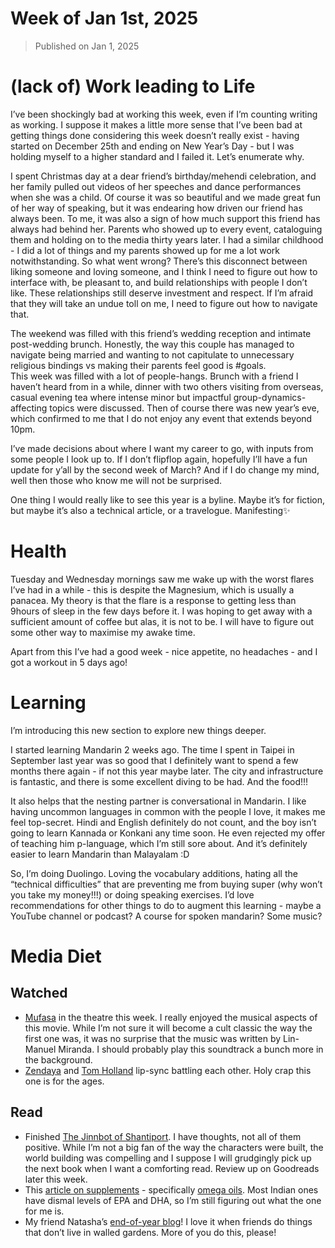 # Week of Jan 1st, 2025

> Published on Jan 1, 2025

# (lack of) Work leading to Life

I’ve been shockingly bad at working this week, even if I’m counting writing as working. I suppose it makes a little more sense that I’ve been bad at getting things done considering this week doesn’t really exist - having started on December 25th and ending on New Year’s Day - but I was holding myself to a higher standard and I failed it. Let’s enumerate why.

I spent Christmas day at a dear friend’s birthday/mehendi celebration, and her family pulled out videos of her speeches and dance performances when she was a child. Of course it was so beautiful and we made great fun of her way of speaking, but it was endearing how driven our friend has always been. To me, it was also a sign of how much support this friend has always had behind her. Parents who showed up to every event, cataloguing them and holding on to the media thirty years later. I had a similar childhood - I did a lot of things and my parents showed up for me a lot work notwithstanding. So what went wrong? There’s this disconnect between liking someone and loving someone, and I think I need to figure out how to interface with, be pleasant to, and build relationships with people I don’t like. These relationships still deserve investment and respect. If I’m afraid that they will take an undue toll on me, I need to figure out how to navigate that.

The weekend was filled with this friend’s wedding reception and intimate post-wedding brunch. Honestly, the way this couple has managed to navigate being married and wanting to not capitulate to unnecessary religious bindings vs making their parents feel good is #goals.
\
This week was filled with a lot of people-hangs. Brunch with a friend I haven’t heard from in a while, dinner with two others visiting from overseas, casual evening tea where intense minor but impactful group-dynamics-affecting topics were discussed. Then of course there was new year’s eve, which confirmed to me that I do not enjoy any event that extends beyond 10pm.

I’ve made decisions about where I want my career to go, with inputs from some people I look up to. If I don’t flipflop again, hopefully I’ll have a fun update for y’all by the second week of March? And if I do change my mind, well then those who know me will not be surprised.

One thing I would really like to see this year is a byline. Maybe it’s for fiction, but maybe it’s also a technical article, or a travelogue. Manifesting✨

# Health

Tuesday and Wednesday mornings saw me wake up with the worst flares I’ve had in a while - this is despite the Magnesium, which is usually a panacea. My theory is that the flare is a response to getting less than 9hours of sleep in the few days before it. I was hoping to get away with a sufficient amount of coffee but alas, it is not to be. I will have to figure out some other way to maximise my awake time.

Apart from this I’ve had a good week - nice appetite, no headaches - and I got a workout in 5 days ago!

# Learning

I’m introducing this new section to explore new things deeper.

I started learning Mandarin 2 weeks ago. The time I spent in Taipei in September last year was so good that I definitely want to spend a few months there again - if not this year maybe later. The city and infrastructure is fantastic, and there is some excellent diving to be had. And the food!!!

It also helps that the nesting partner is conversational in Mandarin. I like having uncommon languages in common with the people I love, it makes me feel top-secret. Hindi and English definitely do not count, and the boy isn’t going to learn Kannada or Konkani any time soon. He even rejected my offer of teaching him p-language, which I’m still sore about. And it’s definitely easier to learn Mandarin than Malayalam :D

So, I’m doing Duolingo. Loving the vocabulary additions, hating all the “technical difficulties” that are preventing me from buying super (why won’t you take my money!!!) or doing speaking exercises. I’d love recommendations for other things to do to augment this learning - maybe a YouTube channel or podcast? A course for spoken mandarin? Some music?

# Media Diet

## Watched

- [Mufasa](https://letterboxd.com/film/mufasa-the-lion-king/) in the theatre this week. I really enjoyed the musical aspects of this movie. While I’m not sure it will become a cult classic the way the first one was, it was no surprise that the music was written by Lin-Manuel Miranda. I should probably play this soundtrack a bunch more in the background.
- [Zendaya](https://youtu.be/g_K8qUK8pkQ?si=E1tRoaeNiVjmdM8u) and [Tom Holland](https://youtu.be/jPCJIB1f7jk?si=E5F0x0jAf2tBmOs7) lip-sync battling each other. Holy crap this one is for the ages.

## Read

- Finished [The Jinnbot of Shantiport](https://www.goodreads.com/book/show/65211707-the-jinn-bot-of-shantiport). I have thoughts, not all of them positive. While I’m not a big fan of the way the characters were built, the world building was compelling and I suppose I will grudgingly pick up the next book when I want a comforting read. Review up on Goodreads later this week.
- This [article on supplements](https://leangains.com/supplements-you-might-actually-find-useful/) - specifically [omega oils](https://leangains.com/omega-3-fatty-acids-for-muscle-growth-promising-potential/). Most Indian ones have dismal levels of EPA and DHA, so I’m still figuring out what the one for me is.
- My friend Natasha’s [end-of-year blog](https://natashay.notion.site/Years-2024-16d5c7530782803daef0d66fa01a3846)! I love it when friends do things that don’t live in walled gardens. More of you do this, please!
